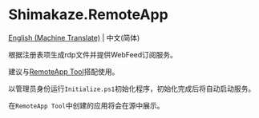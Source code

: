 # Shimakaze.RemoteApp
[English (Machine Translate)](./ReadMe.md) | 中文(简体)

根据注册表项生成rdp文件并提供WebFeed订阅服务。

建议与[RemoteApp Tool](https://github.com/kimmknight/remoteapptool)搭配使用。

以管理员身份运行`Initialize.ps1`初始化程序，初始化完成后将自动启动服务。

在`RemoteApp Tool`中创建的应用将会在源中展示。
